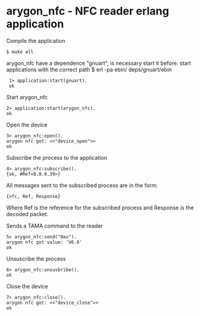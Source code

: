 arygon_nfc - NFC reader erlang application
======

Compile the application

    $ make all

arygon_nfc have a dependence "gnuart", is necessary start it before. start applications with the correct path
     $ erl -pa ebin/ deps/gnuart/ebin
     
     1> application:start(gnuart).
     ok

Start arygon_nfc
     
    2> application:start(arygon_nfc).
    ok

Open the device 

    3> arygon_nfc:open().
    arygon nfc got: <<"device_open">>
    ok

Subscribe the process to the application

    4> arygon_nfc:subscribe().
    {ok, #Ref<0.0.0.39>}
    
All messages sent to the subscribed process are in the form:

    {nfc, Ref, Response} 

Where Ref is the reference for the subscribed process and Response is the decoded 
packet.
    
    
Sends a TAMA  command to the reader

    5> arygon_nfc:send("0av").
    arygon nfc got value: 'V6.6'
    ok

Unsuscribe the process

    6> arygon_nfc:unsusbribe().
    ok

Close the device

    7> arygon_nfc:close().
    arygon nfc got: <<"device_close">>
    ok
